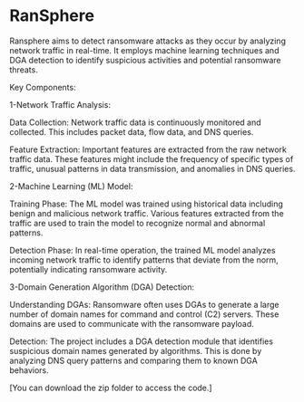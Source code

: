 # RanSphere
Ransphere aims to detect ransomware attacks as they occur by analyzing network traffic in real-time. It employs machine learning techniques and DGA detection to identify suspicious activities and potential ransomware threats.

Key Components:

1-Network Traffic Analysis:

Data Collection: Network traffic data is continuously monitored and collected. This includes packet data, flow data, and DNS queries.
  
Feature Extraction: Important features are extracted from the raw network traffic data. These features might include the frequency of specific types of traffic, unusual patterns in data transmission, and anomalies in DNS queries.

  
2-Machine Learning (ML) Model:

  Training Phase: The ML model was trained using historical data including benign and malicious network traffic. Various features extracted from the traffic are used to train the model to recognize normal and abnormal patterns.
  
  Detection Phase: In real-time operation, the trained ML model analyzes incoming network traffic to identify patterns that deviate from the norm, potentially indicating ransomware activity.
  
3-Domain Generation Algorithm (DGA) Detection:

  Understanding DGAs: Ransomware often uses DGAs to generate a large number of domain names for command and control (C2) servers. These domains are used to communicate with the ransomware payload.
  
  Detection: The project includes a DGA detection module that identifies suspicious domain names generated by algorithms. This is done by analyzing DNS query patterns and comparing them to known DGA behaviors.

 [You can download the zip folder to access the code.]

